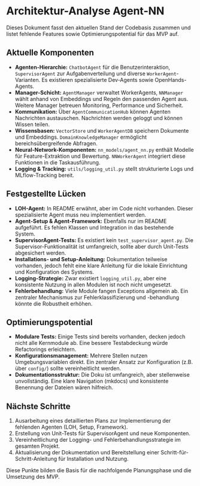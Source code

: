 # Architektur-Analyse Agent-NN

Dieses Dokument fasst den aktuellen Stand der Codebasis zusammen und listet fehlende Features sowie Optimierungspotential für das MVP auf.

## Aktuelle Komponenten

- **Agenten-Hierarchie:** `ChatbotAgent` für die Benutzerinteraktion, `SupervisorAgent` zur Aufgabenverteilung und diverse `WorkerAgent`-Varianten. Es existieren spezialisierte Dev-Agents sowie OpenHands-Agents.
- **Manager-Schicht:** `AgentManager` verwaltet WorkerAgents, `NNManager` wählt anhand von Embeddings und Regeln den passenden Agent aus. Weitere Manager betreuen Monitoring, Performance und Sicherheit.
- **Kommunikation:** Über `AgentCommunicationHub` können Agenten Nachrichten austauschen. Nachrichten werden geloggt und können Wissen teilen.
- **Wissensbasen:** `VectorStore` und `WorkerAgentDB` speichern Dokumente und Embeddings. `DomainKnowledgeManager` ermöglicht bereichsübergreifende Abfragen.
- **Neural-Network-Komponenten:** `nn_models/agent_nn.py` enthält Modelle für Feature-Extraktion und Bewertung. `NNWorkerAgent` integriert diese Funktionen in die Taskausführung.
- **Logging & Tracking:** `utils/logging_util.py` stellt strukturierte Logs und MLflow-Tracking bereit.

## Festgestellte Lücken

- **LOH-Agent:** In README erwähnt, aber im Code nicht vorhanden. Dieser spezialisierte Agent muss neu implementiert werden.
- **Agent-Setup & Agent-Framework:** Ebenfalls nur im README aufgeführt. Es fehlen Klassen und Integration in das bestehende System.
- **SupervisorAgent-Tests:** Es existiert kein `test_supervisor_agent.py`. Die Supervisor-Funktionalität ist umfangreich, sollte aber durch Unit-Tests abgesichert werden.
- **Installations- und Setup-Anleitung:** Dokumentation teilweise vorhanden, jedoch fehlt eine klare Anleitung für die lokale Einrichtung und Konfiguration des Systems.
- **Logging-Strategie:** Zwar existiert `logging_util.py`, aber eine konsistente Nutzung in allen Modulen ist noch nicht umgesetzt.
- **Fehlerbehandlung:** Viele Module fangen Exceptions allgemein ab. Ein zentraler Mechanismus zur Fehlerklassifizierung und -behandlung könnte die Robustheit erhöhen.

## Optimierungspotential

- **Modulare Tests:** Einige Tests sind bereits vorhanden, decken jedoch nicht alle Kernmodule ab. Eine bessere Testabdeckung würde Refactorings erleichtern.
- **Konfigurationsmanagement:** Mehrere Stellen nutzen Umgebungsvariablen direkt. Ein zentraler Ansatz zur Konfiguration (z.B. über `config/`) sollte vereinheitlicht werden.
- **Dokumentationsstruktur:** Die Doku ist umfangreich, aber stellenweise unvollständig. Eine klare Navigation (mkdocs) und konsistente Benennung der Dateien wären hilfreich.

## Nächste Schritte

1. Ausarbeitung eines detaillierten Plans zur Implementierung der fehlenden Agenten (LOH, Setup, Framework).
2. Erstellung von Unit-Tests für SupervisorAgent und neue Komponenten.
3. Vereinheitlichung der Logging- und Fehlerbehandlungsstrategie im gesamten Projekt.
4. Aktualisierung der Dokumentation und Bereitstellung einer Schritt-für-Schritt-Anleitung für Installation und Nutzung.

Diese Punkte bilden die Basis für die nachfolgende Planungsphase und die Umsetzung des MVP.
